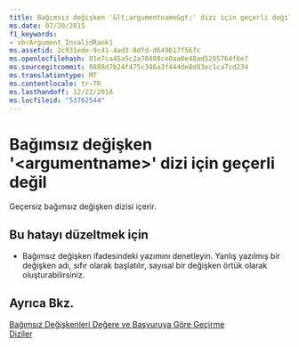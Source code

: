 ```yaml
---
title: Bağımsız değişken '&lt;argumentname&gt;' dizi için geçerli değil
ms.date: 07/20/2015
f1_keywords:
- vbrArgument_InvalidRank1
ms.assetid: 2c931ede-9c41-4ad3-8dfd-d649617f567c
ms.openlocfilehash: 01e7ca45a5c2a70408ce0aa0e48ad5285764f6e7
ms.sourcegitcommit: 0888d7b24f475c346a3f444de8d83ec1ca7cd234
ms.translationtype: MT
ms.contentlocale: tr-TR
ms.lasthandoff: 12/22/2018
ms.locfileid: "53762544"
---
```

# <a name="argument-ltargumentnamegt-is-not-valid-for-the-array"></a>Bağımsız değişken '&lt;argumentname&gt;' dizi için geçerli değil
Geçersiz bağımsız değişken dizisi içerir.  
  
## <a name="to-correct-this-error"></a>Bu hatayı düzeltmek için  
  
-   Bağımsız değişken ifadesindeki yazımını denetleyin. Yanlış yazılmış bir değişken adı, sıfır olarak başlatılır, sayısal bir değişken örtük olarak oluşturabilirsiniz.  
  
## <a name="see-also"></a>Ayrıca Bkz.  
 [Bağımsız Değişkenleri Değere ve Başvuruya Göre Geçirme](../../visual-basic/programming-guide/language-features/procedures/passing-arguments-by-value-and-by-reference.md)  
 [Diziler](../../visual-basic/programming-guide/language-features/arrays/index.md)
